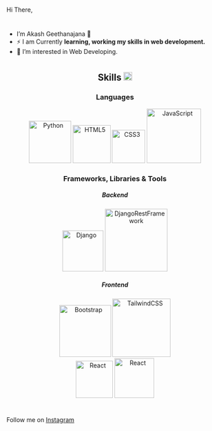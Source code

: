  Hi There, <img src="https://raw.githubusercontent.com/MartinHeinz/MartinHeinz/master/wave.gif" width="15px">
#
- I’m Akash Geethanajana :hugs:
- ⚡ I am Currently **learning, working my skills in web development.**
- 👀 I’m interested in Web Developing.

#

<h2 align="center">
 Skills <img src = "https://media2.giphy.com/media/QssGEmpkyEOhBCb7e1/giphy.gif?cid=ecf05e47a0n3gi1bfqntqmob8g9aid1oyj2wr3ds3mg700bl&rid=giphy.gif" width = 20px> 
</h2>

<div align="center">
  <h3>Languages</h3>
  <img alt="Python" width="98px" src="https://img.shields.io/badge/python-1a1e33?style=for-the-badge&logo=python&logoColor=465dc7" />
  <img alt="HTML5" width="88px" src="https://img.shields.io/badge/HTML5-E34F26?style=for-the-badge&logo=html5&logoColor=white" />
  <img alt="CSS3" width="77px" src="https://img.shields.io/badge/CSS3-1572B6?style=for-the-badge&logo=css3&logoColor=white" />
  <img alt="JavaScript" width="126px" src="https://img.shields.io/badge/JavaScript-F7DF1E?style=for-the-badge&logo=javascript&logoColor=black" />
  
  <br/>

  <h3>Frameworks, Libraries & Tools</h3>
 <h5>Backend</h5>
  <img alt="Django" width="95px" src="https://img.shields.io/badge/django-%23092E20.svg?style=for-the-badge&logo=django&logoColor=61DAFB" />
  <img alt="DjangoRestFramework" width="145px" src="https://img.shields.io/badge/DJANGO-REST-ff1709?style=for-the-badge&logo=django&logoColor=white&color=ff1709&labelColor=gray" /><br/>
 <h5>Frontend</h5>
  <img alt="Bootstrap" width="120px" src="https://img.shields.io/badge/bootstrap-%23563D7C.svg?style=for-the-badge&logo=bootstrap&logoColor=white" />
  <img alt="TailwindCSS" width="135px" src="https://img.shields.io/badge/tailwindcss-%2338B2AC.svg?style=for-the-badge&logo=tailwind-css&logoColor=white" />
 <br/>
  <img alt="React" width="86px" src="https://img.shields.io/badge/React-20232A?style=for-the-badge&logo=react&logoColor=61DAFB" />
  <img alt="React" width="92px" src="https://img.shields.io/badge/Svelte-4A4A55?style=for-the-badge&logo=svelte&logoColor=FF3E00" />
  
  
  
  
</div>
 
#



 Follow me on [Instagram](https://www.instagram.com/geeth_akash_/)

